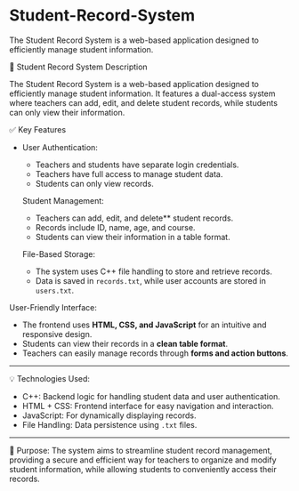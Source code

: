 # Student-Record-System
The Student Record System is a web-based application designed to efficiently manage student information.


📝 Student Record System Description

The Student Record System is a web-based application designed to efficiently manage student information. It features a dual-access system where teachers can add, edit, and delete student records, while students can only view their information. 

✅ Key Features
- User Authentication:
   - Teachers and students have separate login credentials.  
   - Teachers have full access to manage student data.  
   - Students can only view records.  

  Student Management:  
   - Teachers can add, edit, and delete** student records.  
   - Records include ID, name, age, and course.  
   - Students can view their information in a table format.  

  File-Based Storage: 
   - The system uses C++ file handling to store and retrieve records.  
   - Data is saved in `records.txt`, while user accounts are stored in `users.txt`.  

User-Friendly Interface:  
   - The frontend uses **HTML, CSS, and JavaScript** for an intuitive and responsive design.  
   - Students can view their records in a **clean table format**.  
   - Teachers can easily manage records through **forms and action buttons**.  

---

💡 Technologies Used:
- C++: Backend logic for handling student data and user authentication.  
- HTML + CSS: Frontend interface for easy navigation and interaction.  
- JavaScript: For dynamically displaying records.  
- File Handling: Data persistence using `.txt` files.  

---

🚀 Purpose: 
The system aims to streamline student record management, providing a secure and efficient way for teachers to organize and modify student information, while allowing students to conveniently access their records.
